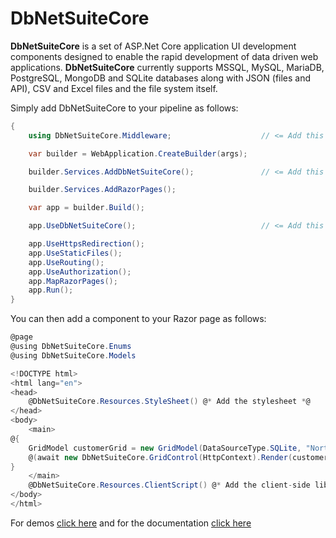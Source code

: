 
# DbNetSuiteCore

**DbNetSuiteCore** is a set of ASP.Net Core application UI development components designed to enable the rapid development of data driven web applications. **DbNetSuiteCore** currently supports MSSQL, MySQL, MariaDB, PostgreSQL, MongoDB and SQLite databases along with JSON (files and API), CSV and Excel files and the file system itself.

Simply add DbNetSuiteCore to your pipeline as follows:
```c#
{
    using DbNetSuiteCore.Middleware;                    // <= Add this line

    var builder = WebApplication.CreateBuilder(args);

    builder.Services.AddDbNetSuiteCore();               // <= Add this line

    builder.Services.AddRazorPages();

    var app = builder.Build();

    app.UseDbNetSuiteCore();                            // <= Add this line

    app.UseHttpsRedirection();
    app.UseStaticFiles();
    app.UseRouting();
    app.UseAuthorization();
    app.MapRazorPages();
    app.Run();
}
```
You can then add a component to your Razor page as follows:
```c#
@page
@using DbNetSuiteCore.Enums
@using DbNetSuiteCore.Models

<!DOCTYPE html>
<html lang="en">
<head>
    @DbNetSuiteCore.Resources.StyleSheet() @* Add the stylesheet *@
</head>
<body>
    <main>
@{
    GridModel customerGrid = new GridModel(DataSourceType.SQLite, "Northwind", "Customers");
    @(await new DbNetSuiteCore.GridControl(HttpContext).Render(customerGrid))
}
    </main>
    @DbNetSuiteCore.Resources.ClientScript() @* Add the client-side library *@
</body>
</html>
```

For demos [click here](https://dbnetsuitecore.com/) and for the documentation [click here](https://dbnetsuitecore.document360.io/docs) 